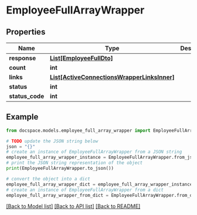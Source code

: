 # EmployeeFullArrayWrapper


## Properties

Name | Type | Description | Notes
------------ | ------------- | ------------- | -------------
**response** | [**List[EmployeeFullDto]**](EmployeeFullDto.md) |  | [optional] 
**count** | **int** |  | [optional] 
**links** | [**List[ActiveConnectionsWrapperLinksInner]**](ActiveConnectionsWrapperLinksInner.md) |  | [optional] 
**status** | **int** |  | [optional] 
**status_code** | **int** |  | [optional] 

## Example

```python
from docspace.models.employee_full_array_wrapper import EmployeeFullArrayWrapper

# TODO update the JSON string below
json = "{}"
# create an instance of EmployeeFullArrayWrapper from a JSON string
employee_full_array_wrapper_instance = EmployeeFullArrayWrapper.from_json(json)
# print the JSON string representation of the object
print(EmployeeFullArrayWrapper.to_json())

# convert the object into a dict
employee_full_array_wrapper_dict = employee_full_array_wrapper_instance.to_dict()
# create an instance of EmployeeFullArrayWrapper from a dict
employee_full_array_wrapper_from_dict = EmployeeFullArrayWrapper.from_dict(employee_full_array_wrapper_dict)
```
[[Back to Model list]](../README.md#documentation-for-models) [[Back to API list]](../README.md#documentation-for-api-endpoints) [[Back to README]](../README.md)


